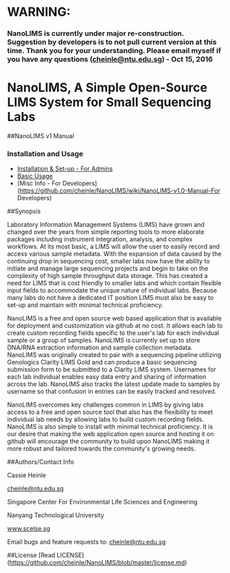 
# WARNING: 
### NanoLIMS is currently under major re-construction. Suggestion by developers is to not pull current version at this time. Thank you for your understanding. Please email myself if you have any questions (cheinle@ntu.edu.sg) - Oct 15, 2016 




# NanoLIMS, A Simple Open-Source LIMS System for Small Sequencing Labs 

##NanoLIMS v1 Manual 

### Installation and Usage
* [Installation & Set-up - For Admins](https://github.com/cheinle/NanoLIMS/wiki/Editing-NanoLIMS-v1.0-Manual-For-Admin)
* [Basic Usage](https://github.com/cheinle/NanoLIMS/wiki/Editing-NanoLIMS-v1.0-Manual-Basic-Usage)
* [Misc Info - For Developers](https://github.com/cheinle/NanoLIMS/wiki/NanoLIMS-v1.0-Manual-For Developers)

##Synopsis

Laboratory Information Management Systems (LIMS) have grown and changed over the years from simple reporting tools to more elaborate packages including instrument integration, analysis, and complex workflows. At its most basic, a LIMS will allow the user to easily record and access various sample metadata. With the expansion of data caused by the continuing drop in sequencing cost, smaller labs now have the ability to initiate and manage large sequencing projects and begin to take on the complexity of high sample throughput data storage. This has created a need for LIMS that is cost friendly to smaller labs and which contain flexible input fields to accommodate the unique nature of individual labs. Because many labs do not have a dedicated IT position LIMS must also be easy to set-up and maintain with minimal technical proficiency.

NanoLIMS is a free and open source web based application that is available for deployment and customization via github at no cost. It allows each lab to create custom recording fields specific to the user's lab for each individual sample or a group of samples.  NanoLIMS is currently set up to store DNA/RNA extraction information and sample collection metadata. NanoLIMS was originally created to pair with a sequencing pipeline utilizing Genologics Clarity LIMS Gold and can produce a basic sequencing submission form to be submitted to a Clarity LIMS system. Usernames for each lab individual enables easy data entry and sharing of information across the lab. NanoLIMS also tracks the latest update made to samples by username so that confusion in entries can be easily tracked and resolved. 

NanoLIMS overcomes key challenges common in LIMS by giving labs access to a free and open source tool that also has the flexibility to meet individual lab needs by allowing labs to build custom recording fields. NanoLIMS is also simple to install with minimal technical proficiency. It is our desire that making the web application open source and hosting it on github will encourage the community to build upon NanoLIMS making it more robust and tailored towards the community's growing needs. 

##Authors/Contact Info

Cassie Heinle

cheinle@ntu.edu.sg

Singapore Center For Environmental Life Sciences and Engineering

Nanyang Technological University

www.scelse.sg

Email bugs and feature requests to: cheinle@ntu.edu.sg


##License
[Read LICENSE] (https://github.com/cheinle/NanoLIMS/blob/master/license.md)

